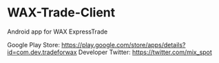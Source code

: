 # WAX-Trade-Client
Android app for WAX ExpressTrade

Google Play Store: https://play.google.com/store/apps/details?id=com.dev.tradeforwax
Developer Twitter: https://twitter.com/mix_spot
